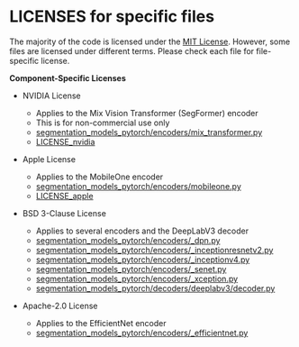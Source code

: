 LICENSES for specific files
===========================

The majority of the code is licensed under the [MIT License](LICENSE). However, some files are licensed under different terms. Please check each file for file-specific license.


**Component-Specific Licenses**

- NVIDIA License

  * Applies to the Mix Vision Transformer (SegFormer) encoder
  * This is for non-commercial use only
  * [segmentation_models_pytorch/encoders/mix_transformer.py](https://github.com/qubvel/segmentation_models.pytorch/blob/main/segmentation_models_pytorch/encoders/mix_transformer.py)
  * [LICENSE_nvidia](LICENSE_nvidia.md)

- Apple License
  * Applies to the MobileOne encoder
  * [segmentation_models_pytorch/encoders/mobileone.py](https://github.com/qubvel/segmentation_models.pytorch/blob/main/segmentation_models_pytorch/encoders/mobileone.py)
  * [LICENSE_apple](LICENSE_apple.md)

- BSD 3-Clause License
  * Applies to several encoders and the DeepLabV3 decoder
  * [segmentation_models_pytorch/encoders/_dpn.py](https://github.com/qubvel/segmentation_models.pytorch/blob/main/segmentation_models_pytorch/encoders/_dpn.py)
  * [segmentation_models_pytorch/encoders/_inceptionresnetv2.py](https://github.com/qubvel/segmentation_models.pytorch/blob/main/segmentation_models_pytorch/encoders/_inceptionresnetv2.py)
  * [segmentation_models_pytorch/encoders/_inceptionv4.py](https://github.com/qubvel/segmentation_models.pytorch/blob/main/segmentation_models_pytorch/encoders/_inceptionv4.py)
  * [segmentation_models_pytorch/encoders/_senet.py](https://github.com/qubvel/segmentation_models.pytorch/blob/main/segmentation_models_pytorch/encoders/_senet.py)
  * [segmentation_models_pytorch/encoders/_xception.py](https://github.com/qubvel/segmentation_models.pytorch/blob/main/segmentation_models_pytorch/encoders/_xception.py)
  * [segmentation_models_pytorch/decoders/deeplabv3/decoder.py](https://github.com/qubvel/segmentation_models.pytorch/blob/main/segmentation_models_pytorch/decoders/deeplabv3/decoder.py)

- Apache-2.0 License
  * Applies to the EfficientNet encoder
  * [segmentation_models_pytorch/encoders/_efficientnet.py](https://github.com/qubvel/segmentation_models.pytorch/blob/main/segmentation_models_pytorch/encoders/_efficientnet.py)
